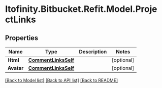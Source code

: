 # Itofinity.Bitbucket.Refit.Model.ProjectLinks
## Properties

Name | Type | Description | Notes
------------ | ------------- | ------------- | -------------
**Html** | [**CommentLinksSelf**](CommentLinksSelf.md) |  | [optional] 
**Avatar** | [**CommentLinksSelf**](CommentLinksSelf.md) |  | [optional] 

[[Back to Model list]](../README.md#documentation-for-models) [[Back to API list]](../README.md#documentation-for-api-endpoints) [[Back to README]](../README.md)

